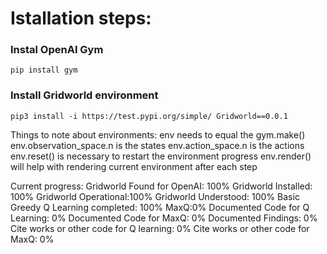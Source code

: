 # Istallation steps:
### Instal OpenAI Gym
```
pip install gym
```
### Install Gridworld environment
```
pip3 install -i https://test.pypi.org/simple/ Gridworld==0.0.1
```
Things to note about environments:
  env needs to equal the gym.make()
  env.observation_space.n is the states
  env.action_space.n is the actions
  env.reset() is necessary to restart the environment progress
  env.render() will help with rendering current environment after each step
  

Current progress:
  Gridworld Found for OpenAI: 100%
  Gridworld Installed: 100%
  Gridworld Operational:100%
  Gridworld Understood: 100%
  Basic Greedy Q Learning completed: 100% 
  MaxQ:0%
  Documented Code for Q Learning: 0%
  Documented Code for MaxQ: 0%
  Documented Findings: 0%
  Cite works or other code for Q learning: 0%
  Cite works or other code for MaxQ: 0%
